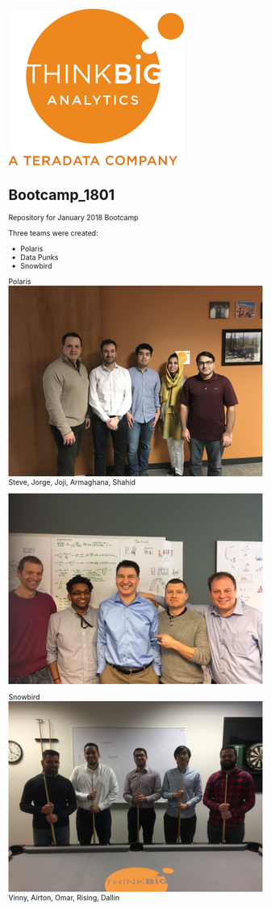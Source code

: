 ![](img/NewLogo.png)
# Bootcamp_1801
Repository for January 2018 Bootcamp

Three teams were created:

*  Polaris
*  Data Punks
*  Snowbird 

Polaris
![](img/IMG_1319.JPG)
Steve, Jorge, Joji, Armaghana, Shahid

![](img/IMG_1323.JPG)

Snowbird
![](img/IMG_9834.JPG)
Vinny, Airton, Omar, Rising, Dallin
